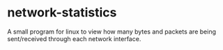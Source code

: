 # network-statistics

A small program for linux to view how many bytes and packets are being sent/received through each network interface.
